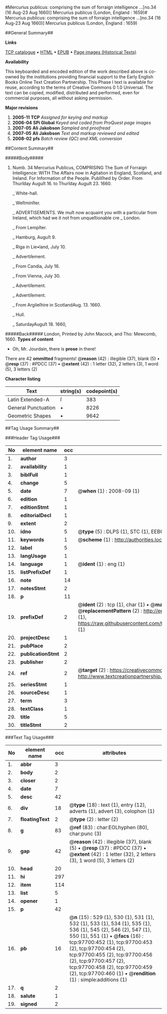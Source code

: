 #Mercurius publicus: comprising the sum of forraign intelligence ...[no.34 (16 Aug-23 Aug 1660)] Mercurius publicus (London, England : 1659)#
Mercurius publicus: comprising the sum of forraign intelligence ...[no.34 (16 Aug-23 Aug 1660)]
Mercurius publicus (London, England : 1659)

##General Summary##

**Links**

[TCP catalogue](http://www.ota.ox.ac.uk/tcp/)  • 
[HTML](http://tei.it.ox.ac.uk/tcp/Texts-HTML/free/A71/A71354.html)  • 
[EPUB](http://tei.it.ox.ac.uk/tcp/Texts-EPUB/free/A71/A71354.epub) • 
[Page images (Historical Texts)](https://data.historicaltexts.jisc.ac.uk/view?pubId=eebo-53403907e&pageId=eebo-53403907e-97700-1)

**Availability**

This keyboarded and encoded edition of the
	       work described above is co-owned by the institutions
	       providing financial support to the Early English Books
	       Online Text Creation Partnership. This Phase I text is
	       available for reuse, according to the terms of Creative
	       Commons 0 1.0 Universal. The text can be copied,
	       modified, distributed and performed, even for
	       commercial purposes, all without asking permission.

**Major revisions**

1. __2005-11__ __TCP__ *Assigned for keying and markup*
1. __2006-04__ __SPi Global__ *Keyed and coded from ProQuest page images*
1. __2007-05__ __Ali Jakobson__ *Sampled and proofread*
1. __2007-05__ __Ali Jakobson__ *Text and markup reviewed and edited*
1. __2008-02__ __pfs__ *Batch review (QC) and XML conversion*

##Content Summary##

#####Body#####

1. Numb. 34 Mercurius Publicus, COMPRISING The Sum of Forraign Intelligence: WITH The Affairs now in Agitation in England, Scotland, and Ireland. For Information of the People. Publiſhed by Order. From Thurſday Auguſt 16. to Thurſday Auguſt 23. 1660.

    _ White-hall.

    _ Weſtminſter.

    _ ADVERTISEMENTS.
We muſt now acquaint you with a particular from Ireland, which had we it not from unqueſtionable cre
    _ London.

    _ From Lempſter.

    _ Hamburg, Auguſt 9.

    _ Riga in Lie•land, July 10.

    _ Advertiſement.

    _ From Candia, July 16.

    _ From Vienna, July 30.

    _ Advertiſement.

    _ Advertiſement.

    _ From Argileſhire in ScotlandAug. 13. 1660.

    _ Hull.

    _ SaturdayAuguſt 18. 1660,

#####Back#####
London, Printed by John Macock, and Tho: Mewcomb, 1660.
**Types of content**

  * Oh, Mr. Jourdain, there is **prose** in there!

There are 42 **ommitted** fragments! 
 @__reason__ (42) : illegible (37), blank (5)  •  @__resp__ (37) : #PDCC (37)  •  @__extent__ (42) : 1 letter (32), 2 letters (3), 1 word (5), 3 letters (2)

**Character listing**


|Text|string(s)|codepoint(s)|
|---|---|---|
|Latin Extended-A|ſ|383|
|General Punctuation|•|8226|
|Geometric Shapes|▪|9642|

##Tag Usage Summary##

###Header Tag Usage###

|No|element name|occ|attributes|
|---|---|---|---|
|1.|__author__|3||
|2.|__availability__|1||
|3.|__biblFull__|1||
|4.|__change__|5||
|5.|__date__|7| @__when__ (1) : 2008-09 (1)|
|6.|__edition__|1||
|7.|__editionStmt__|1||
|8.|__editorialDecl__|1||
|9.|__extent__|2||
|10.|__idno__|5| @__type__ (5) : DLPS (1), STC (1), EEBO-CITATION (1), OCLC (1), VID (1)|
|11.|__keywords__|1| @__scheme__ (1) : http://authorities.loc.gov/ (1)|
|12.|__label__|5||
|13.|__langUsage__|1||
|14.|__language__|1| @__ident__ (1) : eng (1)|
|15.|__listPrefixDef__|1||
|16.|__note__|14||
|17.|__notesStmt__|2||
|18.|__p__|11||
|19.|__prefixDef__|2| @__ident__ (2) : tcp (1), char (1)  •  @__matchPattern__ (2) : ([0-9\-]+):([0-9IVX]+) (1), (.+) (1)  •  @__replacementPattern__ (2) : http://eebo.chadwyck.com/downloadtiff?vid=$1&page=$2 (1), https://raw.githubusercontent.com/textcreationpartnership/Texts/master/tcpchars.xml#$1 (1)|
|20.|__projectDesc__|1||
|21.|__pubPlace__|2||
|22.|__publicationStmt__|2||
|23.|__publisher__|2||
|24.|__ref__|2| @__target__ (2) : https://creativecommons.org/publicdomain/zero/1.0/ (1), http://www.textcreationpartnership.org/docs/. (1)|
|25.|__seriesStmt__|1||
|26.|__sourceDesc__|1||
|27.|__term__|3||
|28.|__textClass__|1||
|29.|__title__|5||
|30.|__titleStmt__|2||


###Text Tag Usage###

|No|element name|occ|attributes|
|---|---|---|---|
|1.|__abbr__|3||
|2.|__body__|2||
|3.|__closer__|2||
|4.|__date__|7||
|5.|__desc__|42||
|6.|__div__|18| @__type__ (18) : text (1), entry (12), adverts (1), advert (3), colophon (1)|
|7.|__floatingText__|2| @__type__ (2) : letter (2)|
|8.|__g__|83| @__ref__ (83) : char:EOLhyphen (80), char:punc (3)|
|9.|__gap__|42| @__reason__ (42) : illegible (37), blank (5)  •  @__resp__ (37) : #PDCC (37)  •  @__extent__ (42) : 1 letter (32), 2 letters (3), 1 word (5), 3 letters (2)|
|10.|__head__|20||
|11.|__hi__|297||
|12.|__item__|114||
|13.|__list__|5||
|14.|__opener__|1||
|15.|__p__|42||
|16.|__pb__|16| @__n__ (15) : 529 (1), 530 (1), 531 (1), 532 (1), 533 (1), 534 (1), 535 (1), 536 (1), 545 (2), 546 (2), 547 (1), 550 (1), 551 (1)  •  @__facs__ (16) : tcp:97700:452 (1), tcp:97700:453 (2), tcp:97700:454 (2), tcp:97700:455 (2), tcp:97700:456 (2), tcp:97700:457 (2), tcp:97700:458 (2), tcp:97700:459 (2), tcp:97700:460 (1)  •  @__rendition__ (1) : simple:additions (1)|
|17.|__q__|2||
|18.|__salute__|1||
|19.|__signed__|2||
